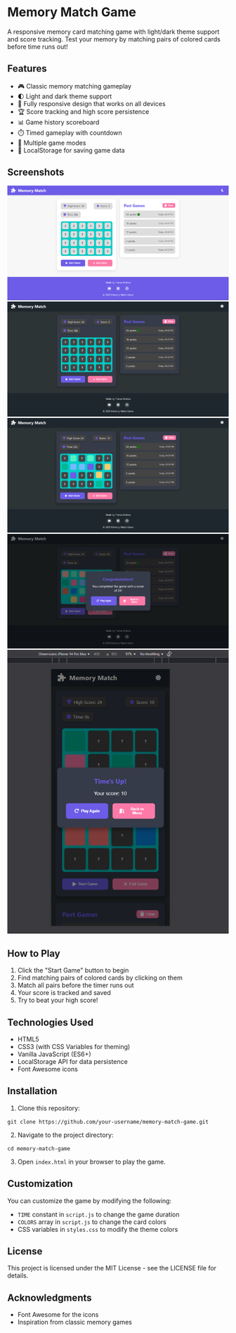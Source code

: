 # Memory Match Game

A responsive memory card matching game with light/dark theme support and score tracking. Test your memory by matching pairs of colored cards before time runs out!

## Features

- 🎮 Classic memory matching gameplay
- 🌓 Light and dark theme support
- 📱 Fully responsive design that works on all devices
- 🏆 Score tracking and high score persistence
- 📊 Game history scoreboard
- ⏱️ Timed gameplay with countdown
- 🎯 Multiple game modes
- 💾 LocalStorage for saving game data

## Screenshots

<!-- Add your screenshots here -->
![Light Theme Screenshot](screenshots/light-theme.png)
![Dark Theme Screenshot](screenshots/dark-theme.png)
![Game in Progress](screenshots/gameplay.png)
![Game Complete](screenshots/game-complete.png)
![Mobile View](screenshots/mobile-view.png)

## How to Play

1. Click the "Start Game" button to begin
2. Find matching pairs of colored cards by clicking on them
3. Match all pairs before the timer runs out
4. Your score is tracked and saved
5. Try to beat your high score!

## Technologies Used

- HTML5
- CSS3 (with CSS Variables for theming)
- Vanilla JavaScript (ES6+)
- LocalStorage API for data persistence
- Font Awesome icons

## Installation

1. Clone this repository:
```
git clone https://github.com/your-username/memory-match-game.git
```

2. Navigate to the project directory:
```
cd memory-match-game
```

3. Open `index.html` in your browser to play the game.

## Customization

You can customize the game by modifying the following:

- `TIME` constant in `script.js` to change the game duration
- `COLORS` array in `script.js` to change the card colors
- CSS variables in `styles.css` to modify the theme colors

## License

This project is licensed under the MIT License - see the LICENSE file for details.

## Acknowledgments

- Font Awesome for the icons
- Inspiration from classic memory games